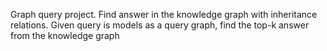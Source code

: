 ﻿Graph query project.
Find answer in the knowledge graph with inheritance relations.
 Given query is models as a query graph, find the top-k answer from the knowledge graph

 
